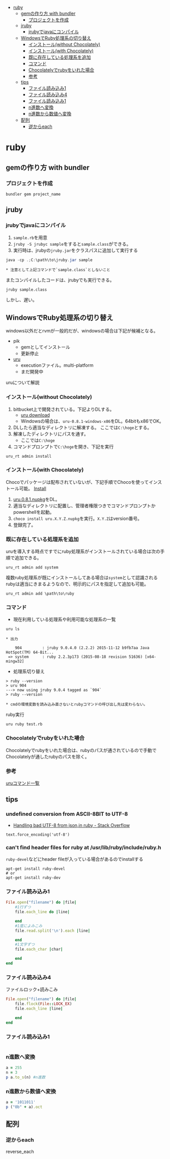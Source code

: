 
<!-- vim-markdown-toc GFM -->

* [ruby](#ruby)
	* [gemの作り方 with bundler](#gem作方-with-bundler)
		* [プロジェクトを作成](#作成)
	* [jruby](#jruby)
		* [jrubyでjavaにコンパイル](#jrubyjava)
	* [WindowsでRuby処理系の切り替え](#windowsruby処理系切替)
		* [インストール(without Chocolately)](#without-chocolately)
		* [インストール(with Chocolately)](#with-chocolately)
		* [既に存在している処理系を追加](#既存在処理系追加)
		* [コマンド](#)
		* [Chocolatelyでrubyをいれた場合](#chocolatelyruby場合)
		* [参考](#参考)
	* [tips](#tips)
		* [ファイル読み込み1](#読込1)
		* [ファイル読み込み4](#読込4)
		* [ファイル読み込み1](#読込1-1)
		* [n進数へ変換](#n進数変換)
		* [n進数から数値へ変換](#n進数数値変換)
	* [配列](#配列)
		* [逆からeach](#逆each)

<!-- vim-markdown-toc -->

# ruby

## gemの作り方 with bundler

### プロジェクトを作成

```
bundler gem project_name
```

## jruby

### jrubyでjavaにコンパイル
1. `sample.rb`を用意
2. `jruby -S jrubyc sample`をすると`sample.class`ができる。
3. 実行時は、jrubyの`jruby.jar`をクラスパスに追加して実行する
```java
java -cp .;C:\path\to\jruby.jar sample
```
    * 注意として上記コマンドで`sample.class`としないこと

またコンパイルしたコードは、jrubyでも実行できる。
```
jruby sample.class
```

しかし、遅い。

## WindowsでRuby処理系の切り替え
windows以外だとrvmが一般的だが、windowsの場合は下記が候補となる。
* pik
    * gemとしてインストール
    * 更新停止
* [uru](https://bitbucket.org/jonforums/uru)
    * executionファイル。multi-platform
    * まだ開発中

uruについて解説
### インストール(without Chocolately)
1. bitbucket上で開発されている。下記よりDLする。
    * [uru download](https://bitbucket.org/jonforums/uru/wiki/Downloads)
    * Windowsの場合は、`uru-0.8.1-windows-x86`をDL。64bitもx86でOK。
2. DLしたら適当なディレクトリに解凍する。 ここでは`C:\hoge`とする。 
3. 解凍したディレクトリにパスを通す。
    * ここでは`C:\hoge`
4. コマンドプロンプトで`C:\hoge`を開き、下記を実行
```
uru_rt admin install
```

### インストール(with Chocolately)
Chocoでパッケージは配布されていないが、下記手順でChocoを使ってインストール可能。
[Install](https://bitbucket.org/jonforums/uru/wiki/Chocolatey)
1. [uru.0.8.1.nupkg](https://bitbucket.org/jonforums/uru/downloads)をDL。
2. 適当なディレクトリに配置し、管理者権限つきでコマンドプロンプトかpowershellを起動。
3. `choco install uru.X.Y.Z.nupkg`を実行。`X.Y.Z`はversion番号。
4. 登録完了。

### 既に存在している処理系を追加
uruを導入する時点ですでにruby処理系がインストールされている場合は次の手順で追加できる。
```
uru_rt admin add system
```
複数ruby処理系が既にインストールしてある場合は`system`として認識されるrubyは適当にきまるようなので、明示的にパスを指定して追加も可能。
```
uru_rt admin add \path\to\ruby
```

### コマンド
* 現在利用している処理系や利用可能な処理系の一覧
```
uru ls
```
    * 出力
```
    904         : jruby 9.0.4.0 (2.2.2) 2015-11-12 b9fb7aa Java HotSpot(TM) 64-Bit...
 => system      : ruby 2.2.3p173 (2015-08-18 revision 51636) [x64-mingw32]
```

* 処理系切り替え
```
> ruby --version
> uru 904
---> now using jruby 9.0.4 tagged as `904`
> ruby --version
```
    * cmdの環境変数を読み込み直さないとrubyコマンドの呼び出し先は変わらない。

ruby実行
```
uru ruby test.rb
```

### Chocolatelyでrubyをいれた場合
Chocolatelyでrubyをいれた場合は、rubyのパスが通されているので手動でChocolatelyが通したrubyのパスを除く。

### 参考
[uruコマンド一覧](https://bitbucket.org/jonforums/uru/wiki/Examples)


## tips

### undefined conversion from ASCII-8BIT to UTF-8
* [Handling bad UTF-8 from json,in ruby - Stack Overflow](https://stackoverflow.com/questions/11091879/handling-bad-utf-8-from-json-in-ruby)

```
text.force_encoding('utf-8')
```

### can't find header files for ruby at /usr/lib/ruby/include/ruby.h
`ruby-devel`などにheader fileが入っている場合があるのでinstallする

```
apt-get install ruby-devel
# or
apt-get install ruby-dev
```


### ファイル読み込み1
```ruby
File.open("filename") do |file|
    #1行ずつ
    file.each_line do |line|

    end
    #1度によみこみ
    file.read.split('\n').each |line|

    end
    #1文字ずつ
    file.each_char |char|

    end
end
```

### ファイル読み込み4
ファイルロック+読みこみ
```ruby
File.open("filename") do |file|
    file.flock(File::LOCK_EX)
    file.each_line |line|

    end
end
```

### ファイル読み込み1
```ruby

```

### n進数へ変換
```ruby
a = 255
n = 3
p a.to_s(n) #n進数
```

### n進数から数値へ変換

```ruby
a = '1011011'
p ("0b" + a).oct 
```

## 配列

### 逆からeach
reverse_each


